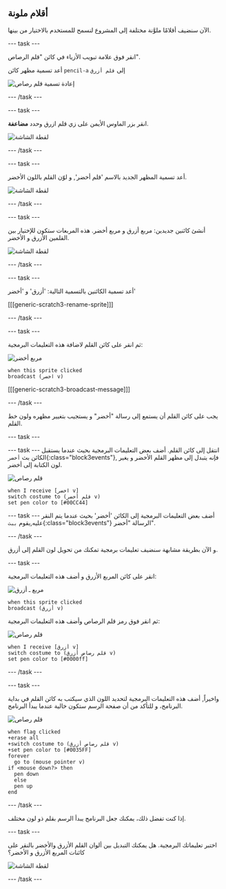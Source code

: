 ## أقلام ملونة

الآن سنضيف أقلامًا ملوَّنة مختلفة إلى المشروع لنسمح للمستخدم بالاختيار من بينها.

--- task ---

انقر فوق علامة تبويب الأزياء في كائن "قلم الرصاص".

أعد تسمية مظهر كائن `pencil-a` إلى `قلم أزرق`

![إعادة تسمية قلم رصاص](images/rename-pencil.png)

--- /task ---

--- task ---

انقر بزر الماوس الأيمن على زي قلم ازرق وحدد **مضاعفة**.

![لقطة الشاشة](images/paint-blue-duplicate.png)

--- /task ---

--- task ---

أعد تسمية المظهر الجديد بالاسم 'قلم أخضر', و لوّن القلم باللون الأخضر.

![لقطة الشاشة](images/paint-pencil-green.png)

--- /task ---

--- task ---

أنشئ كائنين جديدين: مربع أزرق و مربع أخضر. هذه المربعات ستكون للإختيار بين القلمين الأزرق و الأخضر.

![لقطة الشاشة](images/paint-selectors.png)

--- /task ---

--- task ---

أعد تسمية الكائنين بالتسمية التالية: 'أزرق' و 'أخضر'

[[[generic-scratch3-rename-sprite]]]

--- /task ---

--- task ---

ثم انقر على كائن القلم لاضافة هذه التعليمات البرمجية: 

![مربع أخضر](images/green_square.png)

```blocks3
when this sprite clicked
broadcast (اخضر v)
```

[[[generic-scratch3-broadcast-message]]]

--- /task ---

يجب على كائن القلم أن يستمع إلى رسالة "أخضر" و يستجيب بتغيير مظهره ولون خط القلم.

--- task ---

--- task ---
انتقل إلى كائن القلم. أضف بعض التعليمات البرمجية بحيث عندما يستقبل الكائن بث `أخضر`{:class="block3events"}, فإنه يتبدل إلى مظهر القلم الأخضر و يغير لون الكتابة إلى أخضر.

![قلم رصاص](images/pencil.png)

```blocks3
when I receive [اخضر v]
switch costume to (قلم أخضر v)
set pen color to [#00CC44]
```

--- task ---
أضف بعض التعليمات البرمجية إلى الكائن 'أخضر' بحيث عندما يتم النقر عليه,يقوم `ببث`{:class="block3events"} الرسالة "أخضر".

--- /task ---

و الآن بطريقة مشابهة سنضيف تعليمات برمجية تمكنك من تحويل لون القلم إلى أزرق.

--- task ---

انقر على كائن المربع الأزرق و أضف هذه التعليمات البرمجية:

![مربع ـ أزرق](images/blue_square.png)

```blocks3
when this sprite clicked
broadcast (أزرق v)
```

ثم انقر فوق رمز قلم الرصاص وأضف هذه التعليمات البرمجية:

![قلم رصاص](images/pencil.png)

```blocks3
when I receive [أزرق v]
switch costume to (قلم رصاص أزرق v)
set pen color to [#0000ff]
```

--- /task ---

--- task ---

واخيراً, أضف هذه التعليمات البرمجية لتحديد اللون الذي سيكتب به كائن القلم في بداية البرنامج، و للتأكد من أن صفحة الرسم ستكون خالية عندما يبدأ البرنامج.

![قلم رصاص](images/pencil.png)

```blocks3
when flag clicked
+erase all
+switch costume to (قلم رصاص أزرق v)
+set pen color to [#0035FF]
forever
  go to (mouse pointer v)
if <mouse down?> then
  pen down
  else
  pen up
end
```

--- /task ---

إذا كنت تفضل ذلك، يمكنك جعل البرنامج يبدأ الرسم بقلم ذو لون مختلف.

--- task ---

اختبر تعليماتك البرمجية. هل يمكنك التبديل بين ألوان القلم الأزرق والأخضر بالنقر على كائنات المربع الأزرق و الأخضر؟

![لقطة الشاشة](images/paint-pens-test.png)

--- /task ---
